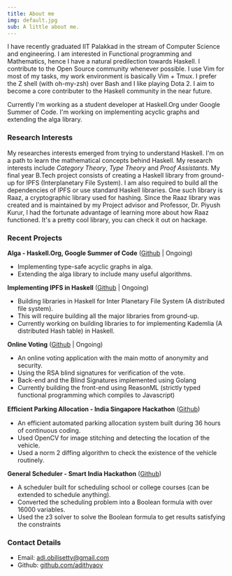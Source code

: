 ```yaml
---
title: About me
img: default.jpg
sub: A little about me.
---
```


I have recently graduated IIT Palakkad in the stream of Computer Science and engineering.
I am interested in Functional programming and Mathematics, hence I have a natural predilection towards Haskell.
I contribute to the Open Source community whenever possible.
I use Vim for most of my tasks, my work environment is basically Vim + Tmux.
I prefer the Z shell (with oh-my-zsh) over Bash and I like playing Dota 2. 
I aim to become a core contributer to the Haskell community in the near future.

Currently I'm working as a student developer at Haskell.Org under Google Summer of Code.
I'm working on implementing acyclic graphs and extending the alga library.

### Research Interests
My researches interests emerged from trying to understand Haskell. I'm on a path to learn
the mathematical concepts behind Haskell. My research interests include *Category Theory*, *Type Theory* and 
*Proof Assistants*.
My final year B.Tech project consists of creating a Haskell library from ground-up for IPFS (Interplanetary File System).
I am also required to build all the dependencies of IPFS or use standard Haskell libraries. 
One such library is Raaz, a cryptographic library used for hashing. 
Since the Raaz library was created and is maintained by my Project advisor and Professor, Dr. Piyush Kurur, 
I had the fortunate advantage of learning more about how Raaz functioned.
It's a pretty cool library, you can check it out on hackage.

### Recent Projects

**Alga - Haskell.Org, Google Summer of Code** 
([Github](https://github.com/adithyaov/alga) | Ongoing) 

- Implementing type-safe acyclic graphs in alga.
- Extending the alga library to include many useful algorithms.

**Implementing IPFS in Haskell** 
([Github](https://github.com/ipfs-haskell) | Ongoing) 

- Building libraries in Haskell for Inter Planetary File System (A distributed file system). 
- This will require building all the major libraries from ground-up. 
- Currently working on building libraries to for implementing Kademlia (A distributed Hash table) in Haskell.

**Online Voting**
([Github](https://github.com/adithyaov/online_voting) | Ongoing)

- An online voting application with the main motto of anonymity and security. 
- Using the RSA blind signatures for verification of the vote. 
- Back-end and the Blind Signatures implemented using Golang
- Currently building the front-end using ReasonML (strictly typed functional programming which compiles to Javascript)

**Eﬃcient Parking Allocation - India Singapore Hackathon**
([Github](https://github.com/adithyaov/eﬃcient-parking-allocation))

- An efficient automated parking allocation system built during 36 hours of continuous coding. 
- Used OpenCV for image stitching and detecting the location of the vehicle. 
- Used a norm 2 diffing algorithm to check the existence of the vehicle routinely. 

**General Scheduler - Smart India Hackathon**
([Github](https://github.com/adithyaov/general-scheduler))

- A scheduler built for scheduling school or college courses (can be extended to schedule anything). 
- Converted the scheduling problem into a Boolean formula with over 16000 variables. 
- Used the z3 solver to solve the Boolean formula to get results satisfying the constraints

### Contact Details

- Email: [adi.obilisetty@gmail.com](mailto:adi.obilisetty@gmail.com)
- Github: [github.com/adithyaov](https://github.com/adithyaov)

